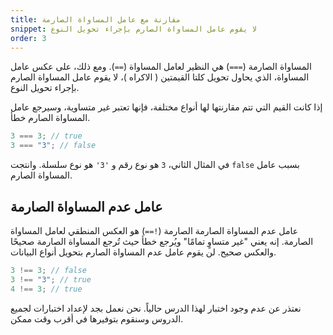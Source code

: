 ```yaml
---
title: مقارنة مع عامل المساواة الصارمة
snippet: لا يقوم عامل المساواة الصارم بإجراء تحويل النوع
order: 3
---
```


المساواة الصارمة (`===`) هي النظير لعامل المساواة (`==`). ومع ذلك، على عكس عامل
المساواة، الذي يحاول تحويل كلتا القيمتين ( الاكراه )، لا يقوم عامل المساواة
الصارم بإجراء تحويل النوع.

إذا كانت القيم التي تتم مقارنتها لها أنواع مختلفة، فإنها تعتبر غير متساوية،
وسيرجع عامل المساواة الصارم خطأ.

```js
3 === 3; // true
3 === "3"; // false
```

في المثال الثاني، `3` هو نوع رقم و `'3'` هو نوع سلسلة. وانتجت `false` بسبب عامل
المساواة الصارم.

## عامل عدم المساواة الصارمة

عامل عدم المساواة الصارمة الصارمة (`!==`) هو العكس المنطقي لعامل المساواة
الصارمة. إنه يعني "غير متساوٍ تمامًا" ويُرجع خطأ حيث تُرجع المساواة الصارمة صحيحًا
والعكس صحيح. لن يقوم عامل عدم المساواة الصارم بتحويل أنواع البيانات.

```js
3 !== 3; // false
3 !== "3"; // true
4 !== 3; // true
```

<div class="quiz">
نعتذر عن عدم وجود اختبار لهذا الدرس حالياً. نحن نعمل بجد لإعداد اختبارات لجميع الدروس وسنقوم بتوفيرها في أقرب وقت ممكن.
</div>
